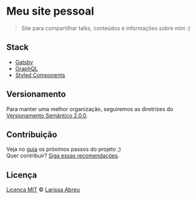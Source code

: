 # Meu site pessoal

> Site para compartilhar talks, conteúdos e informações sobre mim :)

## Stack

- [Gatsby](https://www.gatsbyjs.org/)
- [GraphQL](https://graphql.org/)
- [Styled Components](https://styled-components.com/)

## Versionamento

Para manter uma melhor organização, seguiremos as diretrizes do [Versionamento Semântico 2.0.0](http://semver.org/).

## Contribuição

Veja no [guia](https://github.com/LarissaAbreu/larissaabreu.github.io/issues) os próximos passos do projeto ;)
<br>
Quer contribuir? [Siga essas recomendações](https://github.com/LarissaAbreu/larissaabreu.github.io/blob/development/CONTRIBUTING.md).

## Licença

[Licença MIT](https://github.com/LarissaAbreu/larissaabreu.github.io/blob/development/LICENSE) © [Larissa Abreu](http://larissaabreu.github.io/)
